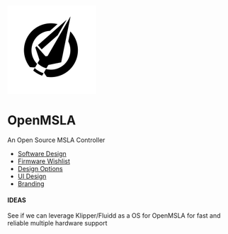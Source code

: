 <img src="https://github.com/Photonsters/OpenMSLA/blob/master/branding/openmsla_icon.png" width="200" />

# OpenMSLA
An Open Source MSLA Controller

- [Software Design](https://github.com/Photonsters/OpenMSLA/blob/master/documentation/SoftwareDesign.md)
- [Firmware Wishlist](https://github.com/Photonsters/OpenMSLA/blob/master/documentation/FirmwareWishlist.md)
- [Design Options](https://github.com/Photonsters/OpenMSLA/blob/master/documentation/DesignOptions.md)
- [UI Design](https://github.com/Photonsters/OpenMSLA/blob/master/ui/ui.md)
- [Branding](https://github.com/Photonsters/OpenMSLA/blob/master/branding/branding.md)

#### IDEAS

See if we can leverage Klipper/Fluidd as a OS for OpenMSLA for  fast and reliable multiple hardware support 
